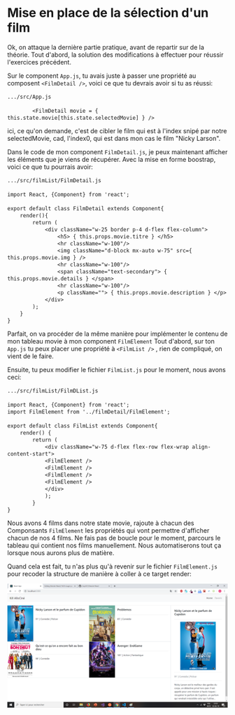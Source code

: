 <h1>Mise en place de la sélection d'un film</h1>

Ok, on attaque la dernière partie pratique, avant de repartir sur de la théorie.
Tout d'abord, la solution des modifications à effectuer pour réussir l'exercices précédent.

Sur le component ```App.js```, tu avais juste à passer une propriété au composent ```<FilmDetail />```, voici ce que tu devrais avoir si tu as réussi:

```
.../src/App.js 

        <FilmDetail movie = { this.state.movie[this.state.selectedMovie] } />
```

ici, ce qu'on demande, c'est de cibler le film qui est à l'index snipé par notre selectedMovie, cad, l'index0, qui est dans mon cas le film "Nicky Larson".

Dans le code de mon component ```FilmDetail.js```, je peux maintenant afficher les éléments que je viens de récupérer.
Avec la mise en forme boostrap, voici ce que tu pourrais avoir:

```
.../src/filmList/FilmDetail.js 

import React, {Component} from 'react';

export default class FilmDetail extends Component{
    render(){
        return (
            <div className="w-25 border p-4 d-flex flex-column">
                <h5> { this.props.movie.titre } </h5>
                <hr className="w-100"/>
                <img className="d-block mx-auto w-75" src={ this.props.movie.img } />
                <hr className="w-100"/>
                <span className="text-secondary"> { this.props.movie.details } </span>
                <hr className="w-100"/>
                <p className=""> { this.props.movie.description } </p>
            </div>
        );
    }
}
```

Parfait, on va procéder de la même manière pour implémenter le contenu de mon tableau movie à mon component ```FilmElement```
Tout d'abord, sur ton ```App.js``` tu peux placer une propriété à ```<FilmList />``` , rien de compliqué, on vient de le faire.

Ensuite, tu peux modifier le fichier ```FilmList.js``` pour le moment, nous avons ceci:

```
.../src/filmList/FilmDList.js 

import React, {Component} from 'react';
import FilmElement from '../filmDetail/FilmElement';

export default class FilmList extends Component{
    render() {
        return (
            <div className="w-75 d-flex flex-row flex-wrap align-content-start">
            <FilmElement />
            <FilmElement />
            <FilmElement />
            <FilmElement />
            </div>
            );
        }
}
```

Nous avons 4 films dans notre state movie, rajoute à chacun des Componsants ```FilmElement``` les propriétés qui vont permettre d'afficher chacun de nos 4 films. Ne fais pas de boucle pour le moment, parcours le tableau qui contient nos films manuellement. Nous automatiserons tout ça lorsque nous aurons plus de matière.

Quand cela est fait, tu n'as plus qu'à revenir sur le fichier ```FilmElement.js``` pour recoder la structure de manière à coller à ce target render:

<img src="https://raw.githubusercontent.com/GuyVil1/theorie-React/master/targetrender2-3.png" />



